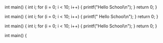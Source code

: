 int main()
{
  int i;
  for (i = 0; i < 10; i++)
  {
    printf("Hello School\n");
  }
  return 0;
}

int main()
{
  int i;
  for (i = 0; i < 10; i++)
  {
    printf(" Hello School\n");
  }
  return 0;
}

int main()
{
  int i;
  for (i = 0; i < 10; i++)
  {
    printf("Hello School\n");
  }
  return 0;
}

int main()
{
